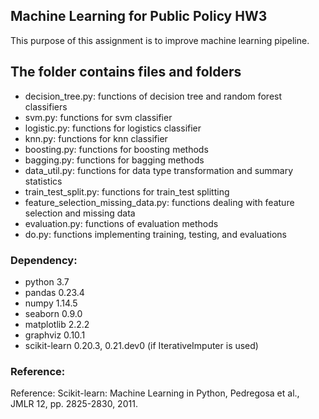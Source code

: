 ## Machine Learning for Public Policy HW3
This purpose of this assignment is to improve machine learning pipeline.

## The folder contains files and folders
* decision_tree.py: functions of decision tree and random forest classifiers
* svm.py: functions for svm classifier
* logistic.py: functions for logistics classifier
* knn.py: functions for knn classifier
* boosting.py: functions for boosting methods
* bagging.py: functions for bagging methods
* data_util.py: functions for data type transformation and summary statistics
* train_test_split.py: functions for train_test splitting
* feature_selection_missing_data.py: functions dealing with feature selection and missing data
* evaluation.py: functions of evaluation methods
* do.py: functions implementing training, testing, and evaluations

### Dependency:
* python 3.7 
* pandas 0.23.4 
* numpy 1.14.5 
* seaborn 0.9.0
* matplotlib 2.2.2 
* graphviz 0.10.1 
* scikit-learn 0.20.3, 0.21.dev0 (if IterativeImputer is used) 

### Reference:
Reference: Scikit-learn: Machine Learning in Python, Pedregosa et al., JMLR 12, pp. 2825-2830, 2011.
